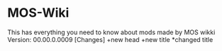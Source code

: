 # MOS-Wiki  
This has everything you need to know about mods made by MOS
 wikki Version: 00.00.0.0009
 [Changes]
 +new head
 +new title
 *changed title
